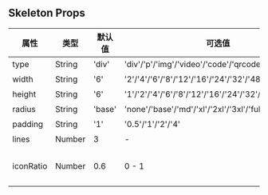 ## Skeleton Props

| 属性      | 类型   | 默认值 | 可选值                                                 | 必传 | 说明                                                                          |
| --------- | ------ | ------ | ------------------------------------------------------ | ---- | ----------------------------------------------------------------------------- |
| type      | String | 'div'  | 'div'/'p'/'img'/'video'/'code'/'qrcode'/'barcode'      | N    | Skeleton 类型。                                                               |
| width     | String | '6'    | '2'/'4'/'6'/'8'/'12'/'16'/'24'/'32'/'48'/'64'/'96'     | N    | 宽度。                                                                        |
| height    | String | '6'    | '1'/'2'/'4'/'6'/'8'/'12'/'16'/'24'/'32'/'48'/'64'/'96' | N    | 高度。                                                                        |
| radius    | String | 'base' | 'none'/'base'/'md'/'xl'/'2xl'/'3xl'/'full'             | N    | 圆角风格。                                                                    |
| padding   | String | '1'    | '0.5'/'1'/'2'/'4'                                      | N    | 内边距。                                                                      |
| lines     | Number | 3      | -                                                      | N    | 行数，仅在 type 为“p”时生效。                                                 |
| iconRatio | Number | 0.6    | 0 - 1                                                  | N    | 内部图标比例，仅在 type 为“img”、“video”、“code”、“qrcode”、“barcode”时生效。 |
